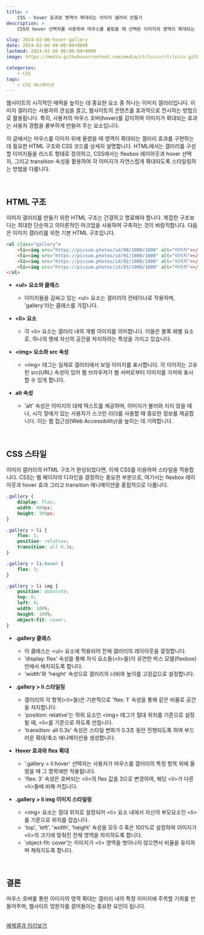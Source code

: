 ```yaml
---
title: >  
    CSS - hover 효과로 영역이 확대되는 이미지 갤러리 만들기
description: >  
    CSS의 hover 선택자를 사용하여 마우스를 올렸을 때 선택된 이미지의 영역이 확대되는 갤러리를 제작하는 방법을 상세히 설명합니다. 갤러리 디자인에 적합한 HTML 마크업과, 이미지들을 유연하게 배치하는 flex 속성, 그리고 이미지의 확대 효과를 부드럽게 처리하는 transition 속성까지, 단계별로 쉽게 따라 할 수 있는 가이드를 제공합니다.  

slug: 2024-02-06-hover-gallery
date: 2024-02-06 00:00:00+0000
lastmod: 2024-02-06 00:00:00+0000
image: https://media.githubusercontent.com/media/ctrlcccv/ctrlcccv.github.io/master/assets/img/post/2024-02-06-hover-gallery.webp

categories:
    - CSS
tags:
    - CSS 애니메이션
---
```

웹사이트의 시각적인 매력을 높이는 데 중요한 요소 중 하나는 이미지 갤러리입니다. 이미지 갤러리는 사용자의 관심을 끌고, 웹사이트의 콘텐츠를 효과적으로 전시하는 방법으로 활용됩니다. 특히, 사용자의 마우스 호버(hover)를 감지하여 이미지가 확대되는 효과는 사용자 경험을 풍부하게 만들어 주는 요소입니다.  

이 글에서는 마우스를 이미지 위에 올렸을 때 영역이 확대되는 갤러리 효과를 구현하는 데 필요한 HTML 구조와 CSS 코드를 상세히 설명합니다. HTML에서는 갤러리를 구성할 이미지들을 리스트 형태로 정의하고, CSS에서는 flexbox 레이아웃과 hover 선택자, 그리고 transition 속성을 활용하여 각 이미지가 자연스럽게 확대되도록 스타일링하는 방법을 다룹니다.  



<ins class="adsbygoogle"
     style="display:block; text-align:center;"
     data-ad-layout="in-article"
     data-ad-format="fluid"
     data-ad-client="ca-pub-8535540836842352"
     data-ad-slot="2974559225"></ins>
<script>
     (adsbygoogle = window.adsbygoogle || []).push({});
</script>


<br>

## HTML 구조

이미지 갤러리를 만들기 위한 HTML 구조는 간결하고 명료해야 합니다. 복잡한 구조보다는 최대한 단순하고 의미론적인 마크업을 사용하여 구축하는 것이 바람직합니다. 다음은 이미지 갤러리를 위한 기본 HTML 구조입니다.

```html
<ul class="gallery">
    <li><img src="https://picsum.photos/id/90/1000/1000" alt="이미지"></li>
    <li><img src="https://picsum.photos/id/91/1000/1000" alt="이미지"></li>
    <li><img src="https://picsum.photos/id/92/1000/1000" alt="이미지"></li>
    <li><img src="https://picsum.photos/id/93/1000/1000" alt="이미지"></li>
</ul>
```

* **&lt;ul&gt; 요소와 클래스**
  * 이미지들을 감싸고 있는 &lt;ul&gt; 요소는 갤러리의 컨테이너로 작용하며, 'gallery'라는 클래스를 가집니다.

* **&lt;li&gt; 요소**
  * 각 &lt;li&gt; 요소는 갤러리 내의 개별 이미지를 의미합니다. 이들은 블록 레벨 요소로, 하나의 행에 자신의 공간을 차지하려는 특성을 가지고 있습니다.

* **&lt;img&gt; 요소와 src 속성**
  * &lt;img&gt; 태그는 실제로 갤러리에서 보일 이미지를 표시합니다. 각 이미지는 고유한 src(URL) 속성이 있어 웹 브라우저가 웹 서버로부터 이미지를 가져와 표시할 수 있게 합니다.

* **alt 속성**
  * 'alt' 속성은 이미지의 대체 텍스트를 제공하며, 이미지가 불러와 지지 않을 때나, 시각 장애가 있는 사용자가 스크린 리더를 사용할 때 중요한 정보를 제공합니다. 이는 웹 접근성(Web Accessibility)을 높이는 데 기여합니다.  

<br>

## CSS 스타일

이미지 갤러리의 HTML 구조가 완성되었다면, 이제 CSS를 이용하여 스타일을 적용합니다. CSS는 웹 페이지의 디자인을 결정하는 중요한 부분으로, 여기서는 flexbox 레이아웃과 hover 효과 그리고 transition 애니메이션을 중점적으로 다룹니다.

```css
.gallery {
    display: flex;
    width: 600px;
    height: 300px;
}

.gallery > li {
    flex: 1;
    position: relative;
    transition: all 0.3s;
}

.gallery > li:hover {
    flex: 3;
}

.gallery > li img {
    position: absolute;
    top: 0;
    left: 0;
    width: 100%;
    height: 100%;
    object-fit: cover;
}
```



<ins class="adsbygoogle"
     style="display:block; text-align:center;"
     data-ad-layout="in-article"
     data-ad-format="fluid"
     data-ad-client="ca-pub-8535540836842352"
     data-ad-slot="2974559225"></ins>
<script>
     (adsbygoogle = window.adsbygoogle || []).push({});
</script>


* **.gallery 클래스**
  * 이 클래스는 &lt;ul&gt; 요소에 적용되어 전체 갤러리의 레이아웃을 결정합니다.
  * 'display: flex' 속성을 통해 자식 요소들(&lt;li&gt;들)이 유연한 박스 모델(flexbox) 안에서 배치되도록 합니다.
  * 'width'와 'height' 속성으로 갤러리의 너비와 높이를 고정값으로 설정합니다.

* **.gallery > li 스타일링**
  * 갤러리의 각 항목(&lt;li&gt;들)은 기본적으로 'flex: 1' 속성을 통해 같은 비율로 공간을 차지합니다.
  * 'position: relative'는 하위 요소인 &lt;img&gt; 태그가 절대 위치를 기준으로 설정될 때, &lt;li&gt;를 기준으로 하도록 만듭니다.
  * 'transition: all 0.3s' 속성은 스타일 변화가 0.3초 동안 진행되도록 하여 부드러운 확대/축소 애니메이션을 생성합니다.

* **Hover 효과와 flex 확대**
  * '.gallery > li:hover' 선택자는 사용자가 마우스를 갤러리의 특정 항목 위에 올렸을 때 그 항목에만 적용됩니다.
  * 'flex: 3' 속성은 호버되는 &lt;li&gt;의 flex 값을 3으로 변경하여, 해당 &lt;li&gt;가 다른 &lt;li&gt;들에 비해 커집니다.

* **.gallery > li img 이미지 스타일링**
  * &lt;img&gt; 요소는 절대 위치로 설정되어 &lt;li&gt; 요소 내에서 자신의 부모요소인 &lt;li&gt;를 기준으로 위치를 잡습니다.
  * 'top', 'left', 'width', 'height' 속성을 모두 0 혹은 100%로 설정하여 이미지가 &lt;li&gt;의 크기에 맞춰진 전체 영역을 차지하도록 합니다.
  * 'object-fit: cover'는 이미지가 &lt;li&gt; 영역을 벗어나지 않으면서 비율을 유지하며 채워지도록 합니다.


<br>

## 결론
마우스 호버를 통한 이미지의 영역 확대는 갤러리 내의 특정 이미지에 주목할 기회를 만들어주며, 웹사이트 방문자를 끌어들이는 중요한 요인이 됩니다.  
<br>

<div class="btn_wrap">
    <a target="_blank" href="https://ctrlcccv.github.io/ctrlcccv-demo/2024-02-06-hover-gallery/" target="_blank">예제결과 미리보기</a>
</div>

